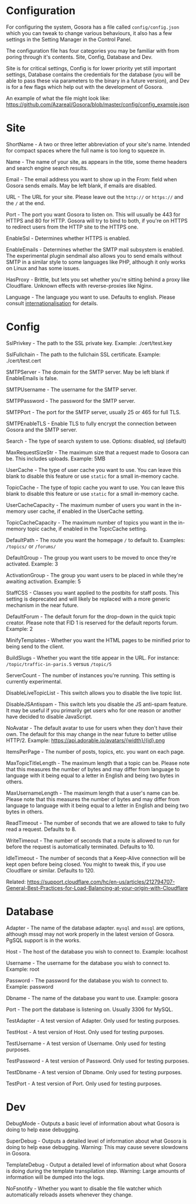 # Configuration

For configuring the system, Gosora has a file called `config/config.json` which you can tweak to change various behaviours, it also has a few settings in the Setting Manager in the Control Panel.

The configuration file has four categories you may be familiar with from poring through it's contents. Site, Config, Database and Dev.

Site is for critical settings, Config is for lower priority yet still important settings, Database contains the credentials for the database (you will be able to pass these via parameters to the binary in a future version), and Dev is for a few flags which help out with the development of Gosora.

An example of what the file might look like: https://github.com/Azareal/Gosora/blob/master/config/config_example.json

# Site

ShortName - A two or three letter abbreviation of your site's name. Intended for compact spaces where the full name is too long to squeeze in.

Name - The name of your site, as appears in the title, some theme headers and search engine search results.

Email - The email address you want to show up in the From: field when Gosora sends emails. May be left blank, if emails are disabled.

URL - The URL for your site. Please leave out the `http://` or `https://` and the `/` at the end.

Port - The port you want Gosora to listen on. This will usually be 443 for HTTPS and 80 for HTTP. Gosora will try to bind to both, if you're on HTTPS to redirect users from the HTTP site to the HTTPS one.

EnableSsl - Determines whether HTTPS is enabled.

EnableEmails - Determines whether the SMTP mail subsystem is enabled. The experimental plugin sendmail also allows you to send emails without SMTP in a similar style to some languages like PHP, although it only works on Linux and has some issues.

HasProxy - Brittle, but lets you set whether you're sitting behind a proxy like Cloudflare. Unknown effects with reverse-proxies like Nginx.

Language - The language you want to use. Defaults to english. Please consult [internationalisation](https://github.com/Azareal/Gosora/blob/master/docs/internationalisation.md) for details.

# Config

SslPrivkey - The path to the SSL private key. Example: ./cert/test.key

SslFullchain - The path to the fullchain SSL certificate. Example: ./cert/test.cert

SMTPServer - The domain for the SMTP server. May be left blank if EnableEmails is false.

SMTPUsername - The username for the SMTP server.

SMTPPassword - The password for the SMTP server.

SMTPPort - The port for the SMTP server, usually 25 or 465 for full TLS.

SMTPEnableTLS - Enable TLS to fully encrypt the connection between Gosora and the SMTP server.

Search - The type of search system to use. Options: disabled, sql (default)

MaxRequestSizeStr - The maximum size that a request made to Gosora can be. This includes uploads. Example: 5MB

UserCache - The type of user cache you want to use. You can leave this blank to disable this feature or use `static` for a small in-memory cache.

TopicCache - The type of topic cache you want to use. You can leave this blank to disable this feature or use `static` for a small in-memory cache.

UserCacheCapacity - The maximum number of users you want in the in-memory user cache, if enabled in the UserCache setting.

TopicCacheCapacity - The maximum number of topics you want in the in-memory topic cache, if enabled in the TopicCache setting.

DefaultPath - The route you want the homepage `/` to default to. Examples: `/topics/` or `/forums/`

DefaultGroup - The group you want users to be moved to once they're activated. Example: 3

ActivationGroup - The group you want users to be placed in while they're awaiting activation. Example: 5

StaffCSS - Classes you want applied to the postbits for staff posts. This setting is deprecated and will likely be replaced with a more generic mechanism in the near future.

DefaultForum - The default forum for the drop-down in the quick topic creator. Please note that FID 1 is reserved for the default reports forum. Example: 2

MinifyTemplates - Whether you want the HTML pages to be minified prior to being send to the client.

BuildSlugs - Whether you want the title appear in the URL. For instance: `/topic/traffic-in-paris.5` versus `/topic/5`

ServerCount - The number of instances you're running. This setting is currently experimental.

DisableLiveTopicList - This switch allows you to disable the live topic list.

DisableJSAntispam - This switch lets you disable the JS anti-spam feature. It may be useful if you primarily get users who for one reason or another have decided to disable JavaScript.

NoAvatar - The default avatar to use for users when they don't have their own. The default for this may change in the near future to better utilise HTTP/2. Example: https://api.adorable.io/avatars/{width}/{id}.png

ItemsPerPage - The number of posts, topics, etc. you want on each page.

MaxTopicTitleLength - The maximum length that a topic can be. Please note that this measures the number of bytes and may differ from language to language with it being equal to a letter in English and being two bytes in others.

MaxUsernameLength - The maximum length that a user's name can be. Please note that this measures the number of bytes and may differ from language to language with it being equal to a letter in English and being two bytes in others.

ReadTimeout - The number of seconds that we are allowed to take to fully read a request. Defaults to 8.

WriteTimeout - The number of seconds that a route is allowed to run for before the request is automatically terminated. Defaults to 10.

IdleTimeout - The number of seconds that a Keep-Alive connection will be kept open before being closed. You might to tweak this, if you use Cloudflare or similar. Defaults to 120.

Related: https://support.cloudflare.com/hc/en-us/articles/212794707-General-Best-Practices-for-Load-Balancing-at-your-origin-with-Cloudflare


# Database

Adapter - The name of the database adapter. `mysql` and `mssql` are options, although mssql may not work properly in the latest version of Gosora. PgSQL support is in the works.

Host - The host of the database you wish to connect to. Example: localhost

Username - The username for the database you wish to connect to. Example: root

Password - The password for the database you wish to connect to. Example: password

Dbname - The name of the database you want to use. Example: gosora

Port - The port the database is listening on. Usually 3306 for MySQL.

TestAdapter - A test version of Adapter. Only used for testing purposes.

TestHost - A test version of Host. Only used for testing purposes.

TestUsername - A test version of Username. Only used for testing purposes.

TestPassword - A test version of Password. Only used for testing purposes.

TestDbname - A test version of Dbname. Only used for testing purposes.

TestPort - A test version of Port. Only used for testing purposes.

# Dev

DebugMode - Outputs a basic level of information about what Gosora is doing to help ease debugging.

SuperDebug - Outputs a detailed level of information about what Gosora is doing to help ease debugging. Warning: This may cause severe slowdowns in Gosora.

TemplateDebug - Output a detailed level of information about what Gosora is doing during the template transpilation step. Warning: Large amounts of information will be dumped into the logs.

NoFsnotify - Whether you want to disable the file watcher which automatically reloads assets whenever they change.